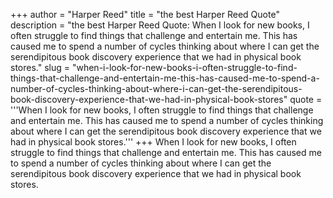 +++
author = "Harper Reed"
title = "the best Harper Reed Quote"
description = "the best Harper Reed Quote: When I look for new books, I often struggle to find things that challenge and entertain me. This has caused me to spend a number of cycles thinking about where I can get the serendipitous book discovery experience that we had in physical book stores."
slug = "when-i-look-for-new-books-i-often-struggle-to-find-things-that-challenge-and-entertain-me-this-has-caused-me-to-spend-a-number-of-cycles-thinking-about-where-i-can-get-the-serendipitous-book-discovery-experience-that-we-had-in-physical-book-stores"
quote = '''When I look for new books, I often struggle to find things that challenge and entertain me. This has caused me to spend a number of cycles thinking about where I can get the serendipitous book discovery experience that we had in physical book stores.'''
+++
When I look for new books, I often struggle to find things that challenge and entertain me. This has caused me to spend a number of cycles thinking about where I can get the serendipitous book discovery experience that we had in physical book stores.
